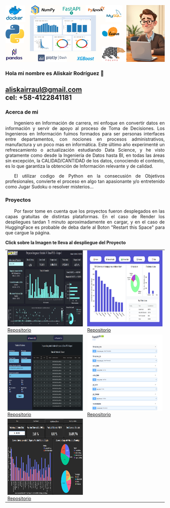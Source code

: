 <img src="assets/banner.png" alt="Banner"> <br>

### Hola mi nombre es Aliskair Rodríguez 👋
aliskairraul@gmail.com<br>
cel: +58-4122841181
---

### Acerca de mi

<p style="text-align: justify; text-indent: 2em;">
Ingeniero en Información de carrera, mi enfoque en convertir datos en información y servir de apoyo al proceso de Toma de Decisiones. Los Ingenieros en Información fuímos formados para ser personas  interfaces entre departamentos, con nociones en procesos administrativos, manufactura y un poco mas en informática. Este último año experimenté un refrescamiento o actualización estudiando Data Science, y he visto gratamente como desde la Ingeniería de Datos hasta BI, en todas las áreas sin excepción, la CALIDAD/CANTIDAD de los datos, conociendo el contexto, es lo que garantiza la obtención de Información relevante y de calidad.
</p>
<p style="text-align: justify; text-indent: 2em;">
El utilizar codigo de Python en la consecusión de Objetivos profesionales, convierte el proceso en algo tan apasionante y/o entretenido como Jugar Sudoku o resolver misterios...
</p>


### Proyectos

<p style="text-align: justify; text-indent: 2em;">
Por favor tome en cuenta que los proyectos fueron desplegados en las capas gratuitas de distintas plataformas.  En el caso de Render los despliegues tardan 1 minuto aproximadamente en cargar, y en el caso de HuggingFace es probable de deba darle al Boton "Restart this Space" para que cargue la página.
</p>

**Click sobre la Imagen te lleva al despliegue del Proyecto**

<table>
  <tr>
    <td>
      <a href="http://aliskairraul.pythonanywhere.com/" target="_blank">
        <img src="assets/henry-mod_4.png" alt="Proyecto Mod 4" style="width:480px;height:240px;">
      </a>
      <br>
      <a href="https://github.com/aliskairraul/Bootcamp-Henry-Proyecto-Mod-4.git">Repositorio</a>
    </td>
    <td>
      <a href="https://huggingface.co/spaces/aliskairraul/aliskairraul-modulo-5" target="_blank">
        <img src="assets/henry-mod_5.png" alt="Proyecto Mod 5" style="width:480px;height:240px;">
      </a>
      <br>
      <a href="https://github.com/aliskairraul/Bootcamp-Henry-Proyecto-Mod_5.git">Repositorio</a>
    </td>
  </tr>
  <tr>
    <td>
      <a href="https://aliskairraul-mod-6.onrender.com/" target="_blank">
        <img src="assets/henry-mod_6.png" alt="Proyecto Mod 6" style="width:480px;height:240px;">
      </a>
      <br>
      <a href="https://github.com/aliskairraul/Bootcamp-Henry-Proyecto-Mod_6.git">Repositorio</a>
    </td>
    <td>
      <a href="https://primeraapirender.onrender.com/docs" target="_blank">
        <img src="assets/henry-lab_1.png" alt="Proyecto Lab 1" style="width:480px;height:240px;">
      </a>
      <br>
      <a href="https://github.com/aliskairraul/Bootcamp-Henry-Proyecto-Lab_1">Repositorio</a>
    </td>
  </tr>
  <tr>
    <td>
      <a href="https://huggingface.co/spaces/raulstudent/labs_2" target="_blank">
        <img src="assets/henry-lab_2.png" alt="Proyecto Lab 2" style="width:480px;height:240px;">
      </a>
      <br>
      <a href="https://github.com/aliskairraul/Bootcamp-Henry-Proyecto-Lab_2.git">Repositorio</a>
    </td>
  </tr>
</table>

<!--
**aliskairraul/aliskairraul** is a ✨ _special_ ✨ repository because its `README.md` (this file) appears on your GitHub profile.

Here are some ideas to get you started:

- 🔭 I’m currently working on ...
- 🌱 I’m currently learning ...
- 👯 I’m looking to collaborate on ...
- 🤔 I’m looking for help with ...
- 💬 Ask me about ...
- 📫 How to reach me: ...
- 😄 Pronouns: ...
- ⚡ Fun fact: ...
-    good luck
-->
